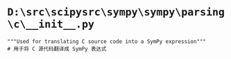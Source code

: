 # `D:\src\scipysrc\sympy\sympy\parsing\c\__init__.py`

```
"""Used for translating C source code into a SymPy expression"""
# 用于将 C 源代码翻译成 SymPy 表达式
```